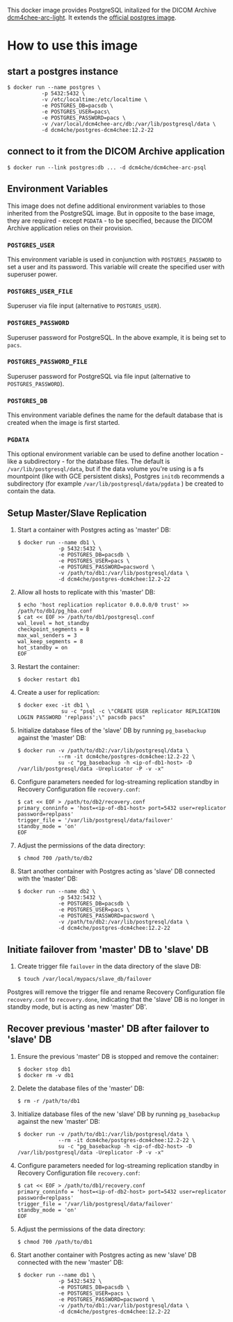 This docker image provides PostgreSQL initalized for the DICOM Archive
[dcm4chee-arc-light](https://github.com/dcm4che/dcm4chee-arc-light/wiki).
It extends the [official postgres image](https://hub.docker.com/_/postgres/).

# How to use this image

## start a postgres instance

```
$ docker run --name postgres \
           -p 5432:5432 \
           -v /etc/localtime:/etc/localtime \
           -e POSTGRES_DB=pacsdb \
           -e POSTGRES_USER=pacs\
           -e POSTGRES_PASSWORD=pacs \
           -v /var/local/dcm4chee-arc/db:/var/lib/postgresql/data \
           -d dcm4che/postgres-dcm4chee:12.2-22
````

## connect to it from the DICOM Archive application

```
$ docker run --link postgres:db ... -d dcm4che/dcm4chee-arc-psql
```

## Environment Variables

This image does not define additional environment variables to those inherited from the PostgreSQL image. But in
opposite to the base image, they are required - except `PGDATA` - to be specified, because the DICOM Archive
application relies on their provision.

### `POSTGRES_USER`

This environment variable is used in conjunction with `POSTGRES_PASSWORD` to set a user and its password. This variable
will create the specified user with superuser power.

### `POSTGRES_USER_FILE`

Superuser via file input (alternative to `POSTGRES_USER`). 

### `POSTGRES_PASSWORD`

Superuser password for PostgreSQL. In the above example, it is being set to `pacs`.

### `POSTGRES_PASSWORD_FILE`

Superuser password for PostgreSQL via file input (alternative to `POSTGRES_PASSWORD`). 

### `POSTGRES_DB`

This environment variable defines the name for the default database that is created when the image is first started.

### `PGDATA`

This optional environment variable can be used to define another location - like a subdirectory - for the database files.
The default is `/var/lib/postgresql/data`, but if the data volume you're using is a fs mountpoint (like with GCE
persistent disks), Postgres `initdb` recommends a subdirectory (for example `/var/lib/postgresql/data/pgdata` ) be
created to contain the data.

## Setup Master/Slave Replication

1. Start a container with Postgres acting as 'master' DB:

    ```
    $ docker run --name db1 \
                 -p 5432:5432 \
                 -e POSTGRES_DB=pacsdb \
                 -e POSTGRES_USER=pacs \
                 -e POSTGRES_PASSWORD=pacsword \
                 -v /path/to/db1:/var/lib/postgresql/data \
                 -d dcm4che/postgres-dcm4chee:12.2-22
    ```
2. Allow all hosts to replicate with this 'master' DB:

    ```
    $ echo 'host replication replicator 0.0.0.0/0 trust' >> /path/to/db1/pg_hba.conf
    $ cat << EOF >> /path/to/db1/postgresql.conf
    wal_level = hot_standby
    checkpoint_segments = 8
    max_wal_senders = 3
    wal_keep_segments = 8
    hot_standby = on
    EOF
    ```
3. Restart the container:

    ```
    $ docker restart db1
    ```
4. Create a user for replication:

    ```
    $ docker exec -it db1 \
                  su -c "psql -c \"CREATE USER replicator REPLICATION LOGIN PASSWORD 'replpass';\" pacsdb pacs"
    ```
5. Initialize database files of the 'slave' DB by running `pg_basebackup` against the 'master' DB:

    ```
    $ docker run -v /path/to/db2:/var/lib/postgresql/data \
                 --rm -it dcm4che/postgres-dcm4chee:12.2-22 \
                 su -c "pg_basebackup -h <ip-of-db1-host> -D /var/lib/postgresql/data -Ureplicator -P -v -x"
    ```
6. Configure parameters needed for log-streaming replication standby in Recovery Configuration file `recovery.conf`:

    ```
    $ cat << EOF > /path/to/db2/recovery.conf
    primary_conninfo = 'host=<ip-of-db1-host> port=5432 user=replicator password=replpass'
    trigger_file = '/var/lib/postgresql/data/failover'
    standby_mode = 'on'
    EOF
    ```
7. Adjust the permissions of the data directory:

    ```
    $ chmod 700 /path/to/db2
    ```
8. Start another container with Postgres acting as 'slave' DB connected with the 'master' DB:

    ```
    $ docker run --name db2 \
                 -p 5432:5432 \
                 -e POSTGRES_DB=pacsdb \
                 -e POSTGRES_USER=pacs \
                 -e POSTGRES_PASSWORD=pacsword \
                 -v /path/to/db2:/var/lib/postgresql/data \
                 -d dcm4che/postgres-dcm4chee:12.2-22
    ```

## Initiate failover from 'master' DB to 'slave' DB

1. Create trigger file `failover` in the data directory of the slave DB:

    ```
    $ touch /var/local/mypacs/slave_db/failover
    ```

  Postgres will remove the trigger file and rename Recovery Configuration file `recovery.conf`
  to `recovery.done`, indicating that the 'slave' DB is no longer in standby mode, but is acting
  as new 'master' DB'.
  
## Recover previous 'master' DB after failover to 'slave' DB

1. Ensure the previous 'master' DB is stopped and remove the container:

    ```
    $ docker stop db1
    $ docker rm -v db1
    ```
2. Delete the database files of the  'master' DB:

    ```
    $ rm -r /path/to/db1
    ```
3. Initialize database files of the new 'slave' DB by running `pg_basebackup` against the new 'master' DB:

    ```
    $ docker run -v /path/to/db1:/var/lib/postgresql/data \
                 --rm -it dcm4che/postgres-dcm4chee:12.2-22 \
                 su -c "pg_basebackup -h <ip-of-db2-host> -D /var/lib/postgresql/data -Ureplicator -P -v -x"
    ```
4. Configure parameters needed for log-streaming replication standby in Recovery Configuration file `recovery.conf`:

    ```
    $ cat << EOF > /path/to/db1/recovery.conf
    primary_conninfo = 'host=<ip-of-db2-host> port=5432 user=replicator password=replpass'
    trigger_file = '/var/lib/postgresql/data/failover'
    standby_mode = 'on'
    EOF
    ```
5. Adjust the permissions of the data directory:

    ```
    $ chmod 700 /path/to/db1
    ```
6. Start another container with Postgres acting as new 'slave' DB connected with the new 'master' DB:

    ```
    $ docker run --name db1 \
                 -p 5432:5432 \
                 -e POSTGRES_DB=pacsdb \
                 -e POSTGRES_USER=pacs \
                 -e POSTGRES_PASSWORD=pacsword \
                 -v /path/to/db1:/var/lib/postgresql/data \
                 -d dcm4che/postgres-dcm4chee:12.2-22
